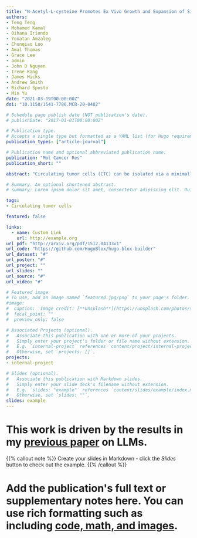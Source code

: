 ```yaml
---
title: "N-Acetyl-L-cysteine Promotes Ex Vivo Growth and Expansion of Single Circulating Tumor Cells by Mitigating Cellular Stress Responses."
authors:
- Teng Teng
- Mohamed Kamal
- Oihana Iriondo
- Yonatan Amzaleg
- Chunqiao Luo
- Amal Thomas
- Grace Lee
- admin
- John D Nguyen
- Irene Kang
- James Hicks
- Andrew Smith
- Richard Sposto
- Min Yu
date: "2021-03-19T00:00:00Z"
doi: "10.1158/1541-7786.MCR-20-0482"

# Schedule page publish date (NOT publication's date).
# publishDate: "2017-01-01T00:00:00Z"

# Publication type.
# Accepts a single type but formatted as a YAML list (for Hugo requirements).
publication_types: ["article-journal"]

# Publication name and optional abbreviated publication name.
publication: "Mol Cancer Res"
publication_short: ""

abstract: "Circulating tumor cells (CTC) can be isolated via a minimally invasive blood draw and are considered a 'liquid biopsy' of their originating solid tumors. CTCs contain a small subset of metastatic precursors that can form metastases in secondary organs and provide a resource to identify mechanisms underlying metastasis-initiating properties. Despite technological advancements that allow for highly sensitive approaches of detection and isolation, CTCs are very rare and often present as single cells, posing an extreme challenge for ex vivo expansion after isolation. Here, using previously established patient-derived CTC lines, we performed a small-molecule drug screen to identify compounds that can improve ex vivo culture efficiency for single CTCs. We found that N-acetyl-L-cysteine (NAC) and other antioxidants can promote ex vivo expansion of single CTCs, by reducing oxidative and other stress particularly at the initial stage of single-cell expansion. RNA-seq analysis of growing clones and nongrowing clones confirmed the effect by NAC, but also indicates that NAC-induced decrease in oxidative stress is insufficient for promoting proliferation of a subset of cells with predominant senescent features. Despite the challenge in expanding all CTCs, NAC treatment led to establishment of single CTC clones that have similar tumorigenic features. IMPLICATIONS: Through a small molecule screen and validation study, we found that NAC could improve the success of ex vivo expansion of single CTCs by mitigating the initial stress, with the potential to facilitate the investigation of functional heterogeneity in CTCs."

# Summary. An optional shortened abstract.
# summary: Lorem ipsum dolor sit amet, consectetur adipiscing elit. Duis posuere tellus ac convallis placerat. Proin tincidunt magna sed ex sollicitudin condimentum.

tags:
- Circulating tumor cells

featured: false

links:
  - name: Custom Link
    url: http://example.org
url_pdf: "http://arxiv.org/pdf/1512.04133v1"
url_code: "https://github.com/HugoBlox/hugo-blox-builder"
url_dataset: "#"
url_poster: "#"
url_project: ""
url_slides: ""
url_source: "#"
url_video: "#"

# Featured image
# To use, add an image named `featured.jpg/png` to your page's folder.
#image:
#  caption: 'Image credit: [**Unsplash**](https://unsplash.com/photos/s9CC2SKySJM)'
#  focal_point: ""
#  preview_only: false

# Associated Projects (optional).
#   Associate this publication with one or more of your projects.
#   Simply enter your project's folder or file name without extension.
#   E.g. `internal-project` references `content/project/internal-project/index.md`.
#   Otherwise, set `projects: []`.
projects:
- internal-project

# Slides (optional).
#   Associate this publication with Markdown slides.
#   Simply enter your slide deck's filename without extension.
#   E.g. `slides: "example"` references `content/slides/example/index.md`.
#   Otherwise, set `slides: ""`.
slides: example
---
```


# This work is driven by the results in my [previous paper](/publication/conference-paper/) on LLMs.

{{% callout note %}}
Create your slides in Markdown - click the *Slides* button to check out the example.
{{% /callout %}}

# Add the publication's **full text** or **supplementary notes** here. You can use rich formatting such as including [code, math, and images](https://docs.hugoblox.com/content/writing-markdown-latex/).
